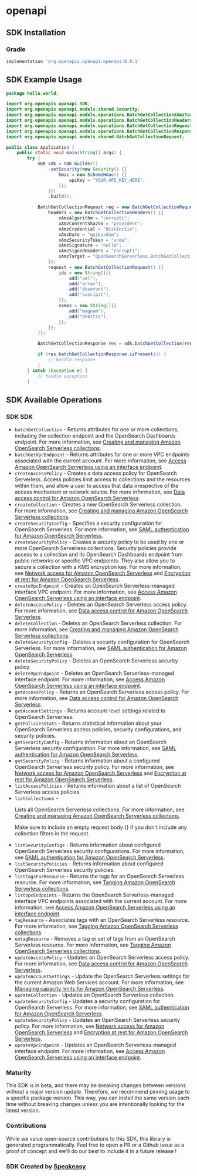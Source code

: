 # openapi

<!-- Start SDK Installation -->
## SDK Installation

### Gradle

```groovy
implementation 'org.openapis.openapi:openapi:0.0.1'
```
<!-- End SDK Installation -->

## SDK Example Usage
<!-- Start SDK Example Usage -->
```java
package hello.world;

import org.openapis.openapi.SDK;
import org.openapis.openapi.models.shared.Security;
import org.openapis.openapi.models.operations.BatchGetCollectionXAmzTargetEnum;
import org.openapis.openapi.models.operations.BatchGetCollectionHeaders;
import org.openapis.openapi.models.operations.BatchGetCollectionRequest;
import org.openapis.openapi.models.operations.BatchGetCollectionResponse;
import org.openapis.openapi.models.shared.BatchGetCollectionRequest;

public class Application {
    public static void main(String[] args) {
        try {
            SDK sdk = SDK.builder()
                .setSecurity(new Security() {{
                    hmac = new SchemeHmac() {{
                        apiKey = "YOUR_API_KEY_HERE";
                    }};
                }})
                .build();

            BatchGetCollectionRequest req = new BatchGetCollectionRequest() {{
                headers = new BatchGetCollectionHeaders() {{
                    xAmzAlgorithm = "corrupti";
                    xAmzContentSha256 = "provident";
                    xAmzCredential = "distinctio";
                    xAmzDate = "quibusdam";
                    xAmzSecurityToken = "unde";
                    xAmzSignature = "nulla";
                    xAmzSignedHeaders = "corrupti";
                    xAmzTarget = "OpenSearchServerless.BatchGetCollection";
                }};
                request = new BatchGetCollectionRequest() {{
                    ids = new String[]{{
                        add("vel"),
                        add("error"),
                        add("deserunt"),
                        add("suscipit"),
                    }};
                    names = new String[]{{
                        add("magnam"),
                        add("debitis"),
                    }};
                }};
            }};            

            BatchGetCollectionResponse res = sdk.batchGetCollection(req);

            if (res.batchGetCollectionResponse.isPresent()) {
                // handle response
            }
        } catch (Exception e) {
            // handle exception
        }
```
<!-- End SDK Example Usage -->

<!-- Start SDK Available Operations -->
## SDK Available Operations

### SDK SDK

* `batchGetCollection` - Returns attributes for one or more collections, including the collection endpoint and the OpenSearch Dashboards endpoint. For more information, see <a href="https://docs.aws.amazon.com/opensearch-service/latest/developerguide/serverless-manage.html">Creating and managing Amazon OpenSearch Serverless collections</a>.
* `batchGetVpcEndpoint` - Returns attributes for one or more VPC endpoints associated with the current account. For more information, see <a href="https://docs.aws.amazon.com/opensearch-service/latest/developerguide/serverless-vpc.html">Access Amazon OpenSearch Serverless using an interface endpoint</a>.
* `createAccessPolicy` - Creates a data access policy for OpenSearch Serverless. Access policies limit access to collections and the resources within them, and allow a user to access that data irrespective of the access mechanism or network source. For more information, see <a href="https://docs.aws.amazon.com/opensearch-service/latest/developerguide/serverless-data-access.html">Data access control for Amazon OpenSearch Serverless</a>.
* `createCollection` - Creates a new OpenSearch Serverless collection. For more information, see <a href="https://docs.aws.amazon.com/opensearch-service/latest/developerguide/serverless-manage.html">Creating and managing Amazon OpenSearch Serverless collections</a>.
* `createSecurityConfig` - Specifies a security configuration for OpenSearch Serverless. For more information, see <a href="https://docs.aws.amazon.com/opensearch-service/latest/developerguide/serverless-saml.html">SAML authentication for Amazon OpenSearch Serverless</a>. 
* `createSecurityPolicy` - Creates a security policy to be used by one or more OpenSearch Serverless collections. Security policies provide access to a collection and its OpenSearch Dashboards endpoint from public networks or specific VPC endpoints. They also allow you to secure a collection with a KMS encryption key. For more information, see <a href="https://docs.aws.amazon.com/opensearch-service/latest/developerguide/serverless-network.html">Network access for Amazon OpenSearch Serverless</a> and <a href="https://docs.aws.amazon.com/opensearch-service/latest/developerguide/serverless-encryption.html">Encryption at rest for Amazon OpenSearch Serverless</a>.
* `createVpcEndpoint` - Creates an OpenSearch Serverless-managed interface VPC endpoint. For more information, see <a href="https://docs.aws.amazon.com/opensearch-service/latest/developerguide/serverless-vpc.html">Access Amazon OpenSearch Serverless using an interface endpoint</a>.
* `deleteAccessPolicy` - Deletes an OpenSearch Serverless access policy. For more information, see <a href="https://docs.aws.amazon.com/opensearch-service/latest/developerguide/serverless-data-access.html">Data access control for Amazon OpenSearch Serverless</a>.
* `deleteCollection` - Deletes an OpenSearch Serverless collection. For more information, see <a href="https://docs.aws.amazon.com/opensearch-service/latest/developerguide/serverless-manage.html">Creating and managing Amazon OpenSearch Serverless collections</a>.
* `deleteSecurityConfig` - Deletes a security configuration for OpenSearch Serverless. For more information, see <a href="https://docs.aws.amazon.com/opensearch-service/latest/developerguide/serverless-saml.html">SAML authentication for Amazon OpenSearch Serverless</a>.
* `deleteSecurityPolicy` - Deletes an OpenSearch Serverless security policy.
* `deleteVpcEndpoint` - Deletes an OpenSearch Serverless-managed interface endpoint. For more information, see <a href="https://docs.aws.amazon.com/opensearch-service/latest/developerguide/serverless-vpc.html">Access Amazon OpenSearch Serverless using an interface endpoint</a>.
* `getAccessPolicy` - Returns an OpenSearch Serverless access policy. For more information, see <a href="https://docs.aws.amazon.com/opensearch-service/latest/developerguide/serverless-data-access.html">Data access control for Amazon OpenSearch Serverless</a>.
* `getAccountSettings` - Returns account-level settings related to OpenSearch Serverless.
* `getPoliciesStats` - Returns statistical information about your OpenSearch Serverless access policies, security configurations, and security policies.
* `getSecurityConfig` - Returns information about an OpenSearch Serverless security configuration. For more information, see <a href="https://docs.aws.amazon.com/opensearch-service/latest/developerguide/serverless-saml.html">SAML authentication for Amazon OpenSearch Serverless</a>.
* `getSecurityPolicy` - Returns information about a configured OpenSearch Serverless security policy. For more information, see <a href="https://docs.aws.amazon.com/opensearch-service/latest/developerguide/serverless-network.html">Network access for Amazon OpenSearch Serverless</a> and <a href="https://docs.aws.amazon.com/opensearch-service/latest/developerguide/serverless-encryption.html">Encryption at rest for Amazon OpenSearch Serverless</a>.
* `listAccessPolicies` - Returns information about a list of OpenSearch Serverless access policies.
* `listCollections` - <p>Lists all OpenSearch Serverless collections. For more information, see <a href="https://docs.aws.amazon.com/opensearch-service/latest/developerguide/serverless-manage.html">Creating and managing Amazon OpenSearch Serverless collections</a>.</p> <note> <p>Make sure to include an empty request body {} if you don't include any collection filters in the request.</p> </note>
* `listSecurityConfigs` - Returns information about configured OpenSearch Serverless security configurations. For more information, see <a href="https://docs.aws.amazon.com/opensearch-service/latest/developerguide/serverless-saml.html">SAML authentication for Amazon OpenSearch Serverless</a>.
* `listSecurityPolicies` - Returns information about configured OpenSearch Serverless security policies.
* `listTagsForResource` - Returns the tags for an OpenSearch Serverless resource. For more information, see <a href="https://docs.aws.amazon.com/opensearch-service/latest/developerguide/tag-collection.html">Tagging Amazon OpenSearch Serverless collections</a>.
* `listVpcEndpoints` - Returns the OpenSearch Serverless-managed interface VPC endpoints associated with the current account. For more information, see <a href="https://docs.aws.amazon.com/opensearch-service/latest/developerguide/serverless-vpc.html">Access Amazon OpenSearch Serverless using an interface endpoint</a>.
* `tagResource` - Associates tags with an OpenSearch Serverless resource. For more information, see <a href="https://docs.aws.amazon.com/opensearch-service/latest/developerguide/tag-collection.html">Tagging Amazon OpenSearch Serverless collections</a>.
* `untagResource` - Removes a tag or set of tags from an OpenSearch Serverless resource. For more information, see <a href="https://docs.aws.amazon.com/opensearch-service/latest/developerguide/tag-collection.html">Tagging Amazon OpenSearch Serverless collections</a>.
* `updateAccessPolicy` - Updates an OpenSearch Serverless access policy. For more information, see <a href="https://docs.aws.amazon.com/opensearch-service/latest/developerguide/serverless-data-access.html">Data access control for Amazon OpenSearch Serverless</a>.
* `updateAccountSettings` - Update the OpenSearch Serverless settings for the current Amazon Web Services account. For more information, see <a href="https://docs.aws.amazon.com/opensearch-service/latest/developerguide/serverless-scaling.html">Managing capacity limits for Amazon OpenSearch Serverless</a>.
* `updateCollection` - Updates an OpenSearch Serverless collection.
* `updateSecurityConfig` - Updates a security configuration for OpenSearch Serverless. For more information, see <a href="https://docs.aws.amazon.com/opensearch-service/latest/developerguide/serverless-saml.html">SAML authentication for Amazon OpenSearch Serverless</a>.
* `updateSecurityPolicy` - Updates an OpenSearch Serverless security policy. For more information, see <a href="https://docs.aws.amazon.com/opensearch-service/latest/developerguide/serverless-network.html">Network access for Amazon OpenSearch Serverless</a> and <a href="https://docs.aws.amazon.com/opensearch-service/latest/developerguide/serverless-encryption.html">Encryption at rest for Amazon OpenSearch Serverless</a>.
* `updateVpcEndpoint` - Updates an OpenSearch Serverless-managed interface endpoint. For more information, see <a href="https://docs.aws.amazon.com/opensearch-service/latest/developerguide/serverless-vpc.html">Access Amazon OpenSearch Serverless using an interface endpoint</a>.
<!-- End SDK Available Operations -->

### Maturity

This SDK is in beta, and there may be breaking changes between versions without a major version update. Therefore, we recommend pinning usage 
to a specific package version. This way, you can install the same version each time without breaking changes unless you are intentionally 
looking for the latest version.

### Contributions

While we value open-source contributions to this SDK, this library is generated programmatically. 
Feel free to open a PR or a Github issue as a proof of concept and we'll do our best to include it in a future release !

### SDK Created by [Speakeasy](https://docs.speakeasyapi.dev/docs/using-speakeasy/client-sdks)
